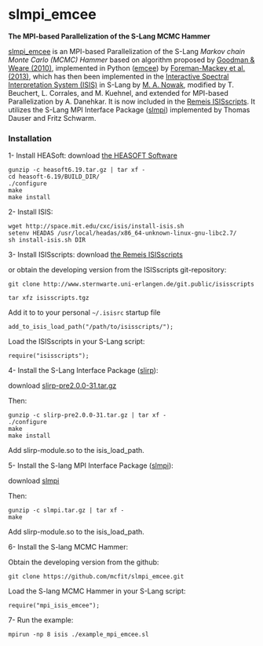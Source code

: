 # slmpi_emcee
**The MPI-based Parallelization of the S-Lang MCMC Hammer**

[slmpi_emcee](http://www.sternwarte.uni-erlangen.de/wiki/doku.php?id=isis:emcee) is an MPI-based Parallelization of the S-Lang *Markov chain Monte Carlo (MCMC) Hammer* based on algorithm proposed by [Goodman & Weare (2010)](http://dx.doi.org/10.2140/camcos.2010.5.65), implemented in Python ([emcee](https://github.com/dfm/emcee)) by [Foreman-Mackey et al. (2013)](http://adsabs.harvard.edu/abs/2013PASP..125..306F), which has then been implemented in the [Interactive Spectral Interpretation System (ISIS)](http://space.mit.edu/cxc/isis/) in S-Lang by [M. A. Nowak](http://space.mit.edu/home/mnowak/isis_vs_xspec/), modified by T. Beuchert, L. Corrales, and M. Kuehnel, and extended for MPI-based Parallelization by A. Danehkar. It is now included in the [Remeis ISISscripts](http://www.sternwarte.uni-erlangen.de/isis/). It utilizes the S-Lang MPI Interface Package ([slmpi](http://www.sternwarte.uni-erlangen.de/wiki/doku.php?id=isis:mpi)) implemented by Thomas Dauser and Fritz Schwarm. 

### Installation

1- Install HEASoft: download [the HEASOFT Software](https://heasarc.nasa.gov/lheasoft/download.html)

    gunzip -c heasoft6.19.tar.gz | tar xf -
    cd heasoft-6.19/BUILD_DIR/
    ./configure
    make
    make install
    
2- Install ISIS:

    wget http://space.mit.edu/cxc/isis/install-isis.sh
    setenv HEADAS /usr/local/headas/x86_64-unknown-linux-gnu-libc2.7/
    sh install-isis.sh DIR

3- Install ISISscripts: download [the Remeis ISISscripts](http://www.sternwarte.uni-erlangen.de/isis/)

or obtain the developing version from the ISISscripts git-repository:

    git clone http://www.sternwarte.uni-erlangen.de/git.public/isisscripts 

    tar xfz isisscripts.tgz
    
Add it to to your personal `~/.isisrc` startup file

    add_to_isis_load_path("/path/to/isisscripts/");
    
Load the ISISscripts in your S-Lang script:

    require("isisscripts");

4- Install the S-Lang Interface Package ([slirp](http://space.mit.edu/cxc/slirp/)):

download [slirp-pre2.0.0-31.tar.gz](http://www.jedsoft.org/snapshots/)

Then: 

    gunzip -c slirp-pre2.0.0-31.tar.gz | tar xf -
    ./configure
    make
    make install

Add slirp-module.so to the isis_load_path.

5- Install the S-lang MPI Interface Package ([slmpi](http://www.sternwarte.uni-erlangen.de/wiki/doku.php?id=isis:mpi)):

download [slmpi](http://www.sternwarte.uni-erlangen.de/git.public/?p=slmpi.git)

Then: 

    gunzip -c slmpi.tar.gz | tar xf -
    make

Add slirp-module.so to the isis_load_path.

6- Install the S-lang MCMC Hammer:

Obtain the developing version from the github:

    git clone https://github.com/mcfit/slmpi_emcee.git
    
Load the S-lang MCMC Hammer in your S-Lang script:

    require("mpi_isis_emcee");

7- Run the example:

    mpirun -np 8 isis ./example_mpi_emcee.sl
